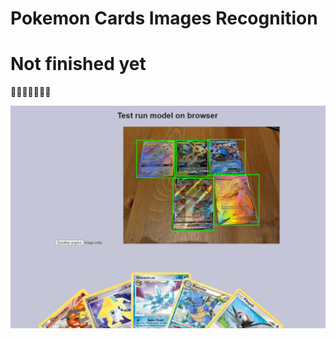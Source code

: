 # Pokemon Cards Images Recognition

# Not finished yet
  🔨🚧🔨🚧🔨🚧🔨

![teste](images/model_on_brownser.png)

